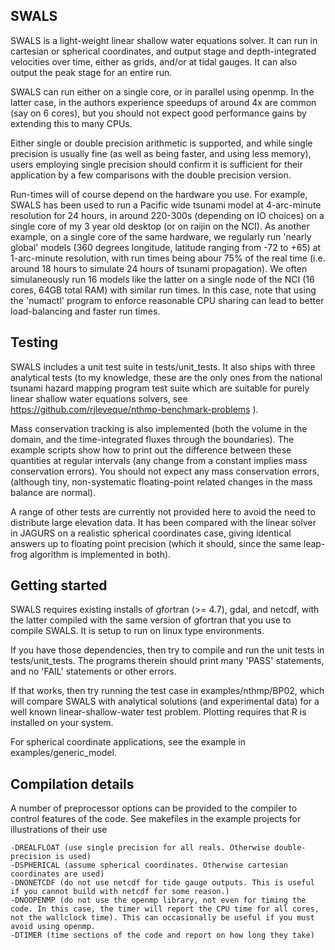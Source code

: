 SWALS
-----

SWALS is a light-weight linear shallow water equations solver. It can run in
cartesian or spherical coordinates, and output stage and depth-integrated
velocities over time, either as grids, and/or at tidal gauges. It can also
output the peak stage for an entire run. 

SWALS can run either on a single core, or in parallel using openmp. In the
latter case, in the authors experience speedups of around 4x are common (say on
6 cores), but you should not expect good performance gains by extending this to
many CPUs. 

Either single or double precision arithmetic is supported, and while single
precision is usually fine (as well as being faster, and using less memory),
users employing single precision should confirm it is sufficient for their
application by a few comparisons with the double precision version.

Run-times will of course depend on the hardware you use. For example, SWALS has
been used to run a Pacific wide tsunami model at 4-arc-minute resolution for 24
hours, in around 220-300s (depending on IO choices) on a single core of my 3
year old desktop (or on raijin on the NCI). As another example, on a single
core of the same hardware, we regularly run 'nearly global' models (360 degrees
longitude, latitude ranging from -72 to +65) at 1-arc-minute resolution, with
run times being abour 75% of the real time (i.e. around 18 hours to simulate 24
hours of tsunami propagation). We often simulaneously run 16 models like the
latter on a single node of the NCI (16 cores, 64GB total RAM) with similar run
times. In this case, note that using the 'numactl' program to enforce
reasonable CPU sharing can lead to better load-balancing and faster run times.


Testing
-------

SWALS includes a unit test suite in tests/unit_tests. It also ships with three
analytical tests (to my knowledge, these are the only ones from the national
tsunami hazard mapping program test suite which are suitable for purely linear
shallow water equations solvers, see
https://github.com/rjleveque/nthmp-benchmark-problems ).

Mass conservation tracking is also implemented (both the volume in the domain,
and the time-integrated fluxes through the boundaries). The example scripts
show how to print out the difference between these quantities at regular
intervals (any change from a constant implies mass conservation errors). You
should not expect any mass conservation errors, (although tiny, non-systematic
floating-point related changes in the mass balance are normal).

A range of other tests are currently not provided here to avoid the need to
distribute large elevation data. It has been compared with the linear solver in
JAGURS on a realistic spherical coordinates case, giving identical answers up
to floating point precision (which it should, since the same leap-frog algorithm
is implemented in both).


Getting started
---------------

SWALS requires existing installs of gfortran (>= 4.7), gdal, and netcdf, with
the latter compiled with the same version of gfortran that you use to compile
SWALS. It is setup to run on linux type environments. 

If you have those dependencies, then try to compile and run the unit tests in
tests/unit_tests.  The programs therein should print many 'PASS' statements,
and no 'FAIL' statements or other errors. 

If that works, then try running the test case in examples/nthmp/BP02, which will
compare SWALS with analytical solutions (and experimental data) for a well known
linear-shallow-water test problem. Plotting requires that R is installed on your 
system.

For spherical coordinate applications, see the example in examples/generic_model.


Compilation details
-------------------
A number of preprocessor options can be provided to the compiler to control features of the code.
See makefiles in the example projects for illustrations of their use

    -DREALFLOAT (use single precision for all reals. Otherwise double-precision is used)
    -DSPHERICAL (assume spherical coordinates. Otherwise cartesian coordinates are used)
    -DNONETCDF (do not use netcdf for tide gauge outputs. This is useful if you cannot build with netcdf for some reason.)
    -DNOOPENMP (do not use the openmp library, not even for timing the code. In this case, the timer will report the CPU time for all cores, not the wallclock time). This can occasionally be useful if you must avoid using openmp.
    -DTIMER (time sections of the code and report on how long they take)


